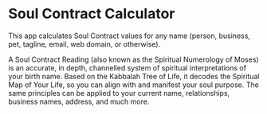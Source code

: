 # Soul Contract Calculator

This app calculates Soul Contract values for any name (person, business, pet, tagline, email, web domain, or otherwise).

A Soul Contract Reading (also known as the Spiritual Numerology of Moses) is an accurate, in depth, channelled system of spiritual interpretations of your birth name. Based on the Kabbalah Tree of Life, it decodes the Spiritual Map of Your Life, so you can align with and manifest your soul purpose. The same principles can be applied to your current name, relationships, business names, address, and much more.

